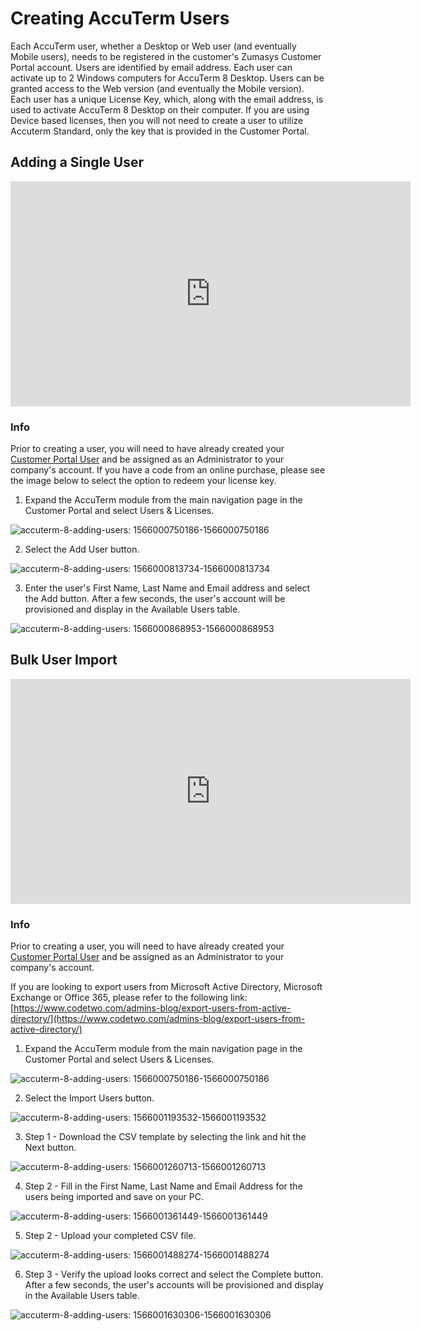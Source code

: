 # Creating AccuTerm Users

<PageHeader />

Each AccuTerm user, whether a Desktop or Web user (and eventually Mobile users), needs to be registered in the customer's Zumasys Customer Portal account. Users are identified by email address. Each user can activate up to 2 Windows computers for AccuTerm 8 Desktop. Users can be granted access to the Web version (and eventually the Mobile version). Each user has a unique License Key, which, along with the email address, is used to activate AccuTerm 8 Desktop on their computer. If you are using Device based licenses, then you will not need to create a user to utilize Accuterm Standard, only the key that is provided in the Customer Portal.

## Adding a Single User

<iframe width="640" height="360" src="https://www.youtube.com/embed/MuB-cyfq4z0?&wmode=opaque" frameborder="0" allowfullscreen="" class="fr-draggable"></iframe>

### Info

Prior to creating a user, you will need to have already created your [Customer Portal User](./../../../customer-portal/registration/README.md) and be assigned as an Administrator to your company's account. If you have a code from an online purchase, please see the image below to select the option to redeem your license key.


1. Expand the AccuTerm module from the main navigation page in the Customer Portal and select Users & Licenses.

![accuterm-8-adding-users: 1566000750186-1566000750186](./1566000750186-1566000750186.png)

2. Select the Add User button.

![accuterm-8-adding-users: 1566000813734-1566000813734](./1566000813734-1566000813734.png)

3. Enter the user's First Name, Last Name and Email address and select the Add button. After a few seconds, the user's account will be provisioned and display in the Available Users table.

![accuterm-8-adding-users: 1566000868953-1566000868953](./1566000868953-1566000868953.png)

## Bulk User Import

<iframe width="640" height="360" src="https://www.youtube.com/embed/WWglbVvpfmg?&wmode=opaque" frameborder="0" allowfullscreen="" class="fr-draggable"></iframe>

### Info

Prior to creating a user, you will need to have already created your [Customer Portal User](./../../../customer-portal/registration/README.md) and be assigned as an Administrator to your company's account.

If you are looking to export users from Microsoft Active Directory, Microsoft Exchange or Office 365, please refer to the following link: [https://www.codetwo.com/admins-blog/export-users-from-active-directory/](https://www.codetwo.com/admins-blog/export-users-from-active-directory/)

1. Expand the AccuTerm module from the main navigation page in the Customer Portal and select Users & Licenses.

![accuterm-8-adding-users: 1566000750186-1566000750186](./1566000750186-1566000750186.png)

2. Select the Import Users button.

![accuterm-8-adding-users: 1566001193532-1566001193532](./1566001193532-1566001193532.png)

3. Step 1 - Download the CSV template by selecting the link and hit the Next button.

![accuterm-8-adding-users: 1566001260713-1566001260713](./1566001260713-1566001260713.png)

4. Step 2 - Fill in the First Name, Last Name and Email Address for the users being imported and save on your PC.

![accuterm-8-adding-users: 1566001361449-1566001361449](./1566001361449-1566001361449.png)

5. Step 2 - Upload your completed CSV file.

![accuterm-8-adding-users: 1566001488274-1566001488274](./1566001488274-1566001488274.png)

6. Step 3 - Verify the upload looks correct and select the Complete button. After a few seconds, the user's accounts will be provisioned and display in the Available Users table.

![accuterm-8-adding-users: 1566001630306-1566001630306](./1566001630306-1566001630306.png)
  
<PageFooter />
